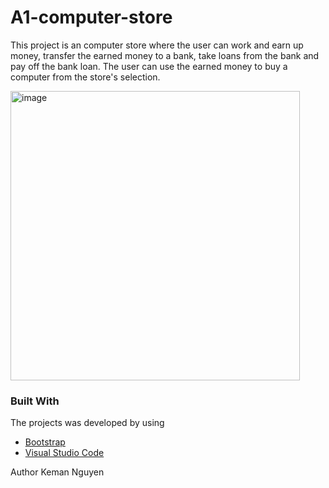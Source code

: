 # A1-computer-store

This project is an computer store where the user can work and earn up money, 
transfer the earned money to a bank, take loans from the bank and pay off the bank loan.
The user can use the earned money to buy a computer from the store's selection.

<img width="463" alt="image" src="https://user-images.githubusercontent.com/62680940/212686000-66535e36-274f-4b54-91c5-07ad425b6415.png">

### Built With
The projects was developed by using 
* [Bootstrap](https://getbootstrap.com/)
* [Visual Studio Code](https://code.visualstudio.com/)

Author Keman Nguyen
